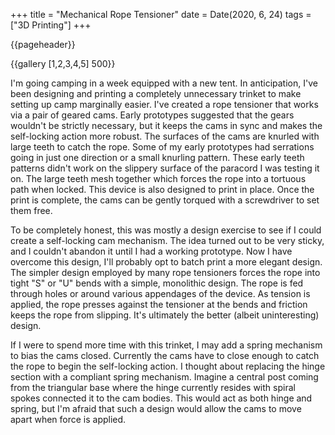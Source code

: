 +++
title = "Mechanical Rope Tensioner"
date = Date(2020, 6, 24)
tags = ["3D Printing"]
+++

{{pageheader}}

{{gallery [1,2,3,4,5] 500}}

I'm going camping in a week equipped with a new tent. In anticipation, I've been designing and printing a completely unnecessary trinket to make setting up camp marginally easier. I've created a rope tensioner that works via a pair of geared cams. Early prototypes suggested that the gears wouldn't be strictly necessary, but it keeps the cams in sync and makes the self-locking action more robust. The surfaces of the cams are knurled with large teeth to catch the rope. Some of my early prototypes had serrations going in just one direction or a small knurling pattern. These early teeth patterns didn't work on the slippery surface of the paracord I was testing it on. The large teeth mesh together which forces the rope into a tortuous path when locked. This device is also designed to print in place. Once the print is complete, the cams can be gently torqued with a screwdriver to set them free.

To be completely honest, this was mostly a design exercise to see if I could create a self-locking cam mechanism. The idea turned out to be very sticky, and I couldn't abandon it until I had a working prototype. Now I have overcome this design, I'll probably opt to batch print a more elegant design. The simpler design employed by many rope tensioners forces the rope into tight "S" or "U" bends with a simple, monolithic design. The rope is fed through holes or around various appendages of the device. As tension is applied, the rope presses against the tensioner at the bends and friction keeps the rope from slipping. It's ultimately the better (albeit uninteresting) design.

If I were to spend more time with this trinket, I may add a spring mechanism to bias the cams closed. Currently the cams have to close enough to catch the rope to begin the self-locking action. I thought about replacing the hinge section with a compliant spring mechanism. Imagine a central post coming from the triangular base where the hinge currently resides with spiral spokes connected it to the cam bodies. This would act as both hinge and spring, but I'm afraid that such a design would allow the cams to move apart when force is applied. 

